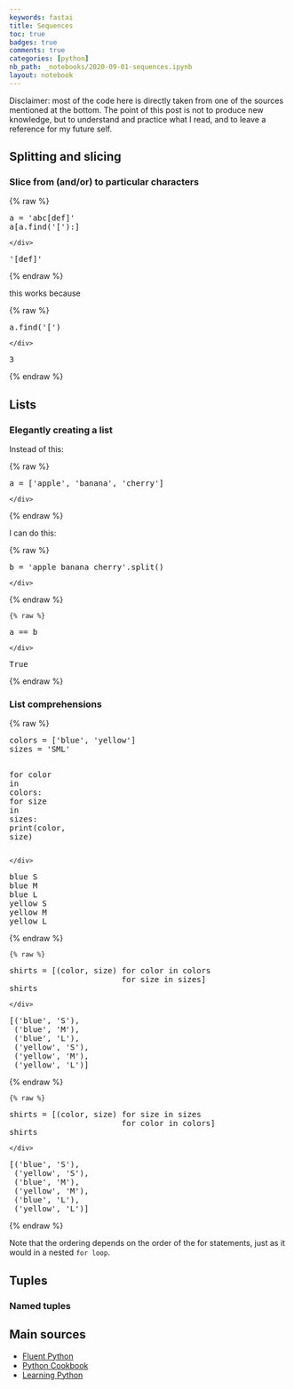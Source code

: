 ```yaml
---
keywords: fastai
title: Sequences
toc: true
badges: true
comments: true
categories: [python]
nb_path: _notebooks/2020-09-01-sequences.ipynb
layout: notebook
---
```


<!--
#################################################
### THIS FILE WAS AUTOGENERATED! DO NOT EDIT! ###
#################################################
# file to edit: _notebooks/2020-09-01-sequences.ipynb
-->

<div class="container" id="notebook-container">
        
<div class="cell border-box-sizing text_cell rendered"><div class="inner_cell">
<div class="text_cell_render border-box-sizing rendered_html">
<p>Disclaimer: most of the code here is directly taken from one of the sources mentioned at the bottom. The point of this post is not to produce new knowledge, but to understand and practice what I read, and to leave a reference for my future self.</p>

</div>
</div>
</div>
<div class="cell border-box-sizing text_cell rendered"><div class="inner_cell">
<div class="text_cell_render border-box-sizing rendered_html">
<h2 id="Splitting-and-slicing">Splitting and slicing<a class="anchor-link" href="#Splitting-and-slicing"> </a></h2>
</div>
</div>
</div>
<div class="cell border-box-sizing text_cell rendered"><div class="inner_cell">
<div class="text_cell_render border-box-sizing rendered_html">
<h3 id="Slice-from-(and/or)-to-particular-characters">Slice from (and/or) to particular characters<a class="anchor-link" href="#Slice-from-(and/or)-to-particular-characters"> </a></h3>
</div>
</div>
</div>
    {% raw %}
    
<div class="cell border-box-sizing code_cell rendered">
<div class="input">

<div class="inner_cell">
    <div class="input_area">
<div class=" highlight hl-ipython3"><pre><span></span><span class="n">a</span> <span class="o">=</span> <span class="s1">&#39;abc[def]&#39;</span>
<span class="n">a</span><span class="p">[</span><span class="n">a</span><span class="o">.</span><span class="n">find</span><span class="p">(</span><span class="s1">&#39;[&#39;</span><span class="p">):]</span>
</pre></div>

    </div>
</div>
</div>

<div class="output_wrapper">
<div class="output">

<div class="output_area">



<div class="output_text output_subarea output_execute_result">
<pre>&#39;[def]&#39;</pre>
</div>

</div>

</div>
</div>

</div>
    {% endraw %}

<div class="cell border-box-sizing text_cell rendered"><div class="inner_cell">
<div class="text_cell_render border-box-sizing rendered_html">
<p>this works because</p>

</div>
</div>
</div>
    {% raw %}
    
<div class="cell border-box-sizing code_cell rendered">
<div class="input">

<div class="inner_cell">
    <div class="input_area">
<div class=" highlight hl-ipython3"><pre><span></span><span class="n">a</span><span class="o">.</span><span class="n">find</span><span class="p">(</span><span class="s1">&#39;[&#39;</span><span class="p">)</span>
</pre></div>

    </div>
</div>
</div>

<div class="output_wrapper">
<div class="output">

<div class="output_area">



<div class="output_text output_subarea output_execute_result">
<pre>3</pre>
</div>

</div>

</div>
</div>

</div>
    {% endraw %}

<div class="cell border-box-sizing text_cell rendered"><div class="inner_cell">
<div class="text_cell_render border-box-sizing rendered_html">
<h2 id="Lists">Lists<a class="anchor-link" href="#Lists"> </a></h2>
</div>
</div>
</div>
<div class="cell border-box-sizing text_cell rendered"><div class="inner_cell">
<div class="text_cell_render border-box-sizing rendered_html">
<h3 id="Elegantly-creating-a-list">Elegantly creating a list<a class="anchor-link" href="#Elegantly-creating-a-list"> </a></h3>
</div>
</div>
</div>
<div class="cell border-box-sizing text_cell rendered"><div class="inner_cell">
<div class="text_cell_render border-box-sizing rendered_html">
<p>Instead of this:</p>

</div>
</div>
</div>
    {% raw %}
    
<div class="cell border-box-sizing code_cell rendered">
<div class="input">

<div class="inner_cell">
    <div class="input_area">
<div class=" highlight hl-ipython3"><pre><span></span><span class="n">a</span> <span class="o">=</span> <span class="p">[</span><span class="s1">&#39;apple&#39;</span><span class="p">,</span> <span class="s1">&#39;banana&#39;</span><span class="p">,</span> <span class="s1">&#39;cherry&#39;</span><span class="p">]</span>
</pre></div>

    </div>
</div>
</div>

</div>
    {% endraw %}

<div class="cell border-box-sizing text_cell rendered"><div class="inner_cell">
<div class="text_cell_render border-box-sizing rendered_html">
<p>I can do this:</p>

</div>
</div>
</div>
    {% raw %}
    
<div class="cell border-box-sizing code_cell rendered">
<div class="input">

<div class="inner_cell">
    <div class="input_area">
<div class=" highlight hl-ipython3"><pre><span></span><span class="n">b</span> <span class="o">=</span> <span class="s1">&#39;apple banana cherry&#39;</span><span class="o">.</span><span class="n">split</span><span class="p">()</span>
</pre></div>

    </div>
</div>
</div>

</div>
    {% endraw %}

    {% raw %}
    
<div class="cell border-box-sizing code_cell rendered">
<div class="input">

<div class="inner_cell">
    <div class="input_area">
<div class=" highlight hl-ipython3"><pre><span></span><span class="n">a</span> <span class="o">==</span> <span class="n">b</span>
</pre></div>

    </div>
</div>
</div>

<div class="output_wrapper">
<div class="output">

<div class="output_area">



<div class="output_text output_subarea output_execute_result">
<pre>True</pre>
</div>

</div>

</div>
</div>

</div>
    {% endraw %}

<div class="cell border-box-sizing text_cell rendered"><div class="inner_cell">
<div class="text_cell_render border-box-sizing rendered_html">
<h3 id="List-comprehensions">List comprehensions<a class="anchor-link" href="#List-comprehensions"> </a></h3>
</div>
</div>
</div>
    {% raw %}
    
<div class="cell border-box-sizing code_cell rendered">
<div class="input">

<div class="inner_cell">
    <div class="input_area">
<div class=" highlight hl-ipython3"><pre><span></span><span class="n">colors</span> <span class="o">=</span> <span class="p">[</span><span class="s1">&#39;blue&#39;</span><span class="p">,</span> <span class="s1">&#39;yellow&#39;</span><span class="p">]</span>
<span class="n">sizes</span> <span class="o">=</span> <span class="s1">&#39;SML&#39;</span>

<span class="k">for</span> <span class="n">color</span> <span class="ow">in</span> <span class="n">colors</span><span class="p">:</span>
    <span class="k">for</span> <span class="n">size</span> <span class="ow">in</span> <span class="n">sizes</span><span class="p">:</span>
        <span class="nb">print</span><span class="p">(</span><span class="n">color</span><span class="p">,</span> <span class="n">size</span><span class="p">)</span>
</pre></div>

    </div>
</div>
</div>

<div class="output_wrapper">
<div class="output">

<div class="output_area">

<div class="output_subarea output_stream output_stdout output_text">
<pre>blue S
blue M
blue L
yellow S
yellow M
yellow L
</pre>
</div>
</div>

</div>
</div>

</div>
    {% endraw %}

    {% raw %}
    
<div class="cell border-box-sizing code_cell rendered">
<div class="input">

<div class="inner_cell">
    <div class="input_area">
<div class=" highlight hl-ipython3"><pre><span></span><span class="n">shirts</span> <span class="o">=</span> <span class="p">[(</span><span class="n">color</span><span class="p">,</span> <span class="n">size</span><span class="p">)</span> <span class="k">for</span> <span class="n">color</span> <span class="ow">in</span> <span class="n">colors</span>
                        <span class="k">for</span> <span class="n">size</span> <span class="ow">in</span> <span class="n">sizes</span><span class="p">]</span>
<span class="n">shirts</span>
</pre></div>

    </div>
</div>
</div>

<div class="output_wrapper">
<div class="output">

<div class="output_area">



<div class="output_text output_subarea output_execute_result">
<pre>[(&#39;blue&#39;, &#39;S&#39;),
 (&#39;blue&#39;, &#39;M&#39;),
 (&#39;blue&#39;, &#39;L&#39;),
 (&#39;yellow&#39;, &#39;S&#39;),
 (&#39;yellow&#39;, &#39;M&#39;),
 (&#39;yellow&#39;, &#39;L&#39;)]</pre>
</div>

</div>

</div>
</div>

</div>
    {% endraw %}

    {% raw %}
    
<div class="cell border-box-sizing code_cell rendered">
<div class="input">

<div class="inner_cell">
    <div class="input_area">
<div class=" highlight hl-ipython3"><pre><span></span><span class="n">shirts</span> <span class="o">=</span> <span class="p">[(</span><span class="n">color</span><span class="p">,</span> <span class="n">size</span><span class="p">)</span> <span class="k">for</span> <span class="n">size</span> <span class="ow">in</span> <span class="n">sizes</span>
                        <span class="k">for</span> <span class="n">color</span> <span class="ow">in</span> <span class="n">colors</span><span class="p">]</span>
<span class="n">shirts</span>
</pre></div>

    </div>
</div>
</div>

<div class="output_wrapper">
<div class="output">

<div class="output_area">



<div class="output_text output_subarea output_execute_result">
<pre>[(&#39;blue&#39;, &#39;S&#39;),
 (&#39;yellow&#39;, &#39;S&#39;),
 (&#39;blue&#39;, &#39;M&#39;),
 (&#39;yellow&#39;, &#39;M&#39;),
 (&#39;blue&#39;, &#39;L&#39;),
 (&#39;yellow&#39;, &#39;L&#39;)]</pre>
</div>

</div>

</div>
</div>

</div>
    {% endraw %}

<div class="cell border-box-sizing text_cell rendered"><div class="inner_cell">
<div class="text_cell_render border-box-sizing rendered_html">
<p>Note that the ordering depends on the order of the for statements, just as it would in a nested <code>for loop</code>.</p>

</div>
</div>
</div>
<div class="cell border-box-sizing text_cell rendered"><div class="inner_cell">
<div class="text_cell_render border-box-sizing rendered_html">
<h2 id="Tuples">Tuples<a class="anchor-link" href="#Tuples"> </a></h2>
</div>
</div>
</div>
<div class="cell border-box-sizing text_cell rendered"><div class="inner_cell">
<div class="text_cell_render border-box-sizing rendered_html">
<h3 id="Named-tuples">Named tuples<a class="anchor-link" href="#Named-tuples"> </a></h3>
</div>
</div>
</div>
<div class="cell border-box-sizing text_cell rendered"><div class="inner_cell">
<div class="text_cell_render border-box-sizing rendered_html">
<h2 id="Main-sources">Main sources<a class="anchor-link" href="#Main-sources"> </a></h2>
</div>
</div>
</div>
<div class="cell border-box-sizing text_cell rendered"><div class="inner_cell">
<div class="text_cell_render border-box-sizing rendered_html">
<ul>
<li><a href="https://www.oreilly.com/library/view/fluent-python/9781491946237/">Fluent Python</a></li>
<li><a href="https://www.oreilly.com/library/view/python-cookbook-3rd/9781449357337/">Python Cookbook</a></li>
<li><a href="https://www.oreilly.com/library/view/learning-python-5th/9781449355722/">Learning Python</a></li>
</ul>

</div>
</div>
</div>
</div>
 

